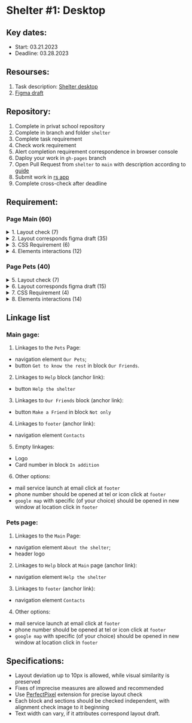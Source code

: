 # Shelter #1: Desktop

## Key dates:
- Start: 03.21.2023
- Deadline: 03.28.2023

## Resourses:
1. Task description: [Shelter desktop](https://github.com/rolling-scopes-school/tasks/blob/master/tasks/shelter/shelter-part1.md)
2. [Figma draft](https://www.figma.com/file/Yk6EnbY63FyG2PJTFkJDMh/shelter)

## Repository:
1. Complete in privat school repository
2. Complete in branch and folder `shelter`
3. Complete task requirement
4. Check work requirement
5. Alert completion requirement correspondence in browser console
6. Daploy your work in `gh-pages` branch
7. Open Pull Request from `shelter` to `main` with description according to [guide](https://docs.rs.school/#/pull-request-review-process?id=%D0%A2%D1%80%D0%B5%D0%B1%D0%BE%D0%B2%D0%B0%D0%BD%D0%B8%D1%8F-%D0%BA-pull-request-pr)
8. Submit work in [rs app](https://app.rs.school/)
9. Complete cross-check after deadline

## Requirement:
### Page Main (60)
<details><summary>1. Layout check (7)</summary>

- valid layout (correspond [validator](https://validator.w3.org/)) (4)
- header logo consists of test elements (1)
- page contains the only <code>&lt;h1></code> element (1)
- <code>favicon</code> is added (1)

</details>
<details><summary>2. Layout corresponds figma draft (35)</summary>

- block <code>&lt;header></code> (5)
- block <code>Not only</code> (5)
- block <code>About</code> (5)
- block <code>Our Friends</code> (5)
- block <code>Help</code> (5)
- block <code>In addition</code> (5)
- block <code>&lt;footer></code> (5)

</details>
<details><summary>3. CSS Requirement (6)</summary>

- flexbox or grid is used for <code>Help</code> block (2)
- page content aligns center if window width is more than 1280px (2)
- background color is stretched to full page width (2)

</details>
<details><summary>4. Elements interactions (12)</summary>

- <code>About the Shelter</code> Element is highlighted and inactive, other navigation elements are interactive (2)
- Each pet-card in block <code>Our friends</code> is interactive at full area (2)
- Smooth anchor crolling (2)
- All linkages are processed according <a href="#Linkage list">linkage list</a> at <code>Main</code> page (2)
- Completed interaction for links and buttons. Should contain not only cursor changing but also use draft interactions design (2)
- Interactive changes should be applied smoothly (2)

</details>

### Page Pets (40)
<details><summary>5. Layout check (7)</summary>

- valid layout (correspond [validator](https://validator.w3.org/)) (4)
- header logo consists of test elements (1)
- page contains the only <code>&lt;h1></code> element (1)
- <code>favicon</code> is added (1)

</details>
<details><summary>6. Layout corresponds figma draft (15)</summary>

- block <code>&lt;header></code> (5)
- block <code>Our Friends</code> (5)
- block <code>&lt;footer></code> (5)

</details>
<details><summary>7. CSS Requirement (4)</summary>

- page content aligns center if window width is more than 1280px (2)
- background color is stretched to full page width (2)

</details>
<details><summary>8. Elements interactions (14)</summary>

- <code>Our pets</code> Element is highlighted and inactive, other navigation elements are interactive (2)
- Accessable pagination buttons (to right) are active, inccessable pagination buttons (to left) are inactive (2)
- Each pet-card in block <code>Our friends</code> is interactive at full area (2)
- Smooth anchor crolling (2)
- All linkages are processed according <a href="#Linkage list">linkage list</a> at <code>Main</code> page (2)
- Completed interaction for links and buttons. Should contain not only cursor changing but also use draft interactions design (2)
- Interactive changes should be applied smoothly (2)

</details>

## Linkage list
### Main gage:
1. Linkages to the `Pets` Page:
  - navigation element `Our Pets`;
  - button `Get to know the rest` in block `Our Friends`.
2. Linkages to `Help` block (anchor link):
  - button `Help the shelter`
3. Linkages to `Our Friends` block (anchor link):
  - button `Make a Friend` in block `Not only`
4. Linkages to `footer` (anchor link):
  - navigation element `Contacts`
5. Empty linkages:
  - Logo
  - Card number in block `In addition`
6. Other options:
  - mail service launch at email click at `footer`
  - phone number should be opened at tel or icon click at `footer`
  - `google map` with specific (of your choice) should be opened in new window at location click in `footer`

### Pets page:
1. Linkages to the `Main` Page:
  - navigation element `About the shelter`;
  - header logo
2. Linkages to `Help` block at `Main` page (anchor link):
  - navigation element `Help the shelter`
3. Linkages to `footer` (anchor link):
  - navigation element `Contacts`
4. Other options:
  - mail service launch at email click at `footer`
  - phone number should be opened at tel or icon click at `footer`
  - `google map` with specific (of your choice) should be opened in new window at location click in `footer`

## Specifications:
- Layout deviation up to 10px is allowed, while visual similarity is preserved
- Fixes of imprecise measures are allowed and recommended
- Use [PerfectPixel](https://chrome.google.com/webstore/detail/perfectpixel-by-welldonec/dkaagdgjmgdmbnecmcefdhjekcoceebi?hl=ru) extension for precise layout check
- Each block and sections should be checked independent, with alignment check image to it beginning
- Text width can vary, if it attributes correspond layout draft.